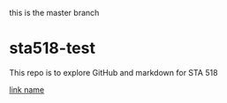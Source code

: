 this is the master branch
# sta518-test
This repo is to explore GitHub and markdown for STA 518

[link name](day1.md)

